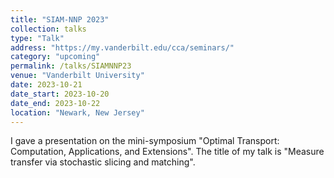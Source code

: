 ```yaml
---
title: "SIAM-NNP 2023"
collection: talks
type: "Talk"
address: "https://my.vanderbilt.edu/cca/seminars/"
category: "upcoming"
permalink: /talks/SIAMNNP23
venue: "Vanderbilt University"
date: 2023-10-21
date_start: 2023-10-20
date_end: 2023-10-22
location: "Newark, New Jersey"
---
```


I gave a presentation on the mini-symposium "Optimal Transport: Computation, Applications, and Extensions". The title of my talk is "Measure transfer via stochastic slicing and matching". 
